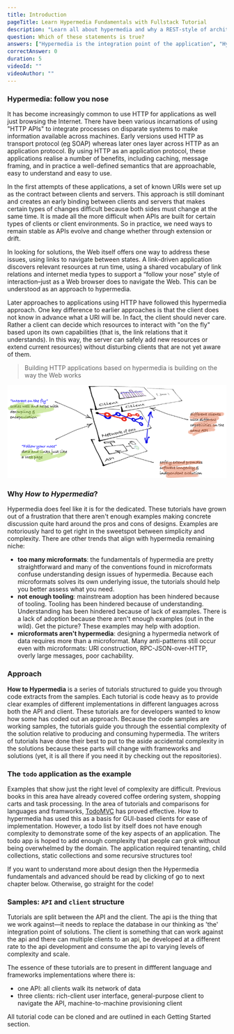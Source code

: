 ```yaml
---
title: Introduction
pageTitle: Learn Hypermedia Fundamentals with Fullstack Tutorial
description: "Learn all about hypermedia and why a REST-style of architecture is simple and subtle. It's not really for the lazy or those who like to be clever."
question: Which of these statements is true?
answers: ["Hypermedia is the integration point of the application", "Hypermedia requires better microformats", "Hypermedia increases essential complexity", "Hypermedia is confusing"]
correctAnswer: 0
duration: 5
videoId: ""
videoAuthor: ""
---
```


### Hypermedia: follow you nose

It has become increasingly common to use HTTP for applications as well just browsing the Internet. There have been various incarnations of using "HTTP APIs" to integrate processes on disparate systems to make information available across machines. Early versions used HTTP as transport protocol (eg SOAP) whereas later ones layer across HTTP as an application protocol. By using HTTP as an application protocol, these applications realise a number of benefits, including caching, message framing, and in practice a well-defined semantics that are approachable, easy to understand and easy to use.

In the first attempts of these applications, a set of known URIs were set up as the contract between clients and servers. This approach is still dominant and creates an early binding between clients and servers that makes certain types of changes difficult because both sides must change at the same time. It is made all the more difficult when APIs are built for certain types of clients or client environments. So in practice, we need ways to remain stable as APIs evolve and change whether through extension or drift.

In looking for solutions, the Web itself offers one way to address these issues, using links to navigate between states. A link-driven application discovers relevant resources at run time, using a shared vocabulary of link relations and internet media types to support a “follow your nose” style of interaction–just as a Web browser does to navigate the Web. This can be understood as an approach to hypermedia.

Later approaches to applications using HTTP have followed this hypermedia approach. One key difference to earlier approaches is that the client does not know in advance what a URI will be. In fact, the client should never care. Rather a client can decide which resources to interact with "on the fly" based upon its own capabilities (that is, the link relations that it understands). In this way, the server can safely add new resources or extend current resources) without disturbing clients that are not yet aware of them.

> Building HTTP applications based on hypermedia is building on the way the Web works

![](follow-your-nose.png)

### Why *How to Hypermedia*?

Hypermedia does feel like it is for the dedicated. These tutorials have grown out of a frustration that there aren't enough examples making concrete discussion quite hard around the pros and cons of designs. Examples are notoriously hard to get right in the sweetspot between simplicity and complexity. There are other trends that align with hypermedia remaining niche:

- __too many microformats__: the fundamentals of hypermedia are pretty straightforward and many of the conventions found in microformats confuse understanding design issues of hypermedia. Because each microformats solves its own underlying issue, the tutorials should help you better assess what you need.
- __not enough tooling__: mainstream adoption has been hindered because of tooling. Tooling has been hindered because of understanding. Understanding has been hindered because of lack of examples. There is a lack of adoption because there aren't enough examples (out in the wild). Get the picture? These examples may help with adoption.
- __microformats aren't hypermedia__: designing a hypermedia network of data requires more than a microformat. Many anti-patterns still occur even with microformats: URI construction, RPC-JSON-over-HTTP, overly large messages, poor cachability.

### Approach

**How to Hypermedia** is a series of tutorials structured to guide you through code extracts from the samples. Each tutorial is code heavy as to provide clear examples of different implementations in different languages across both the API and client. These tutorials are for developers wanted to know how some has coded out an approach. Because the code samples are working samples, the tutorials guide you through the essential complexity of the solution relative to producing and consuming hypermedia. The writers of tutorials have done their best to put to the aside accidental complexity in the solutions because these parts will change with frameworks and solutions (yet, it is all there if you need it by checking out the repositories).

### The `todo` application as the example

Examples that show just the right level of complexity are difficult. Previous books in this area have already covered coffee ordering system, shopping carts and task processing. In the area of tutorials and comparisons for languages and framworks, [TodoMVC](http://todomvc.com/) has proved effective. How to hypermedia has used this as a basis for GUI-based clients for ease of implementation. However, a todo list by itself does not have enough complexity to demonstrate some of the key aspects of an application. The todo app is hoped to add enough complexity that people can grok without being overwhelmed by the domain. The application required tenanting, child collections, static collections and some recursive structures too!

If you want to understand more about design then the Hypermedia fundamentals and advanced should be read by clicking of go to next chapter below. Otherwise, go straight for the code!

### Samples: `API` and `client` structure

Tutorials are split between the API and the client. The api is the thing that we work against—it needs to replace the database in our thinking as 'the' integration point of solutions. The client is something that can work against the api and there can multiple clients to an api, be developed at a different rate to the api development and consume the api to varying levels of complexity and scale.

The essence of these tutorials are to present in diffferent language and frameworks implementations where there is:

- one API: all clients walk its network of data
- three clients: rich-client user interface, general-purpose client to navigate the API, machine-to-machine provisioning client

All tutorial code can be cloned and are outlined in each Getting Started section.